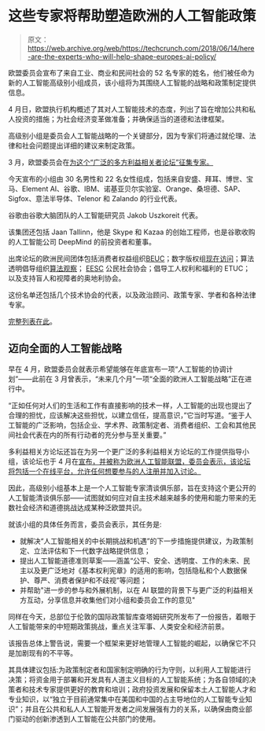 # 这些专家将帮助塑造欧洲的人工智能政策

> 原文：<https://web.archive.org/web/https://techcrunch.com/2018/06/14/here-are-the-experts-who-will-help-shape-europes-ai-policy/>

欧盟委员会宣布了来自工业、商业和民间社会的 52 名专家的姓名，他们被任命为新的人工智能高级别小组成员，该小组将为其围绕人工智能的战略和政策制定提供信息。

4 月日，欧盟执行机构概述了其对人工智能技术的态度，列出了旨在增加公共和私人投资的措施；为社会经济变革做准备；并确保适当的道德和法律框架。

高级别小组是委员会人工智能战略的一个关键部分，因为专家们将通过就伦理、法律和社会问题提出详细的建议来制定政策。

3 月，欧盟委员会在[为这个“广泛的多方利益相关者论坛”征集专家。](https://web.archive.org/web/20230403120814/https://ec.europa.eu/digital-single-market/en/news/call-high-level-expert-group-artificial-intelligence)

今天宣布的小组由 30 名男性和 22 名女性组成，包括来自安盛、拜耳、博世、宝马、Element AI、谷歌、IBM、诺基亚贝尔实验室、Orange、桑坦德、SAP、Sigfox、意法半导体、Telenor 和 Zalando 的行业代表。

谷歌由谷歌大脑团队的人工智能研究员 Jakob Uszkoreit 代表。

该集团还包括 Jaan Tallinn，他是 Skype 和 Kazaa 的创始工程师，也是谷歌收购的人工智能公司 DeepMind 的前投资者和董事。

出席论坛的欧洲民间团体包括消费者权益组织[BEUC](https://web.archive.org/web/20230403120814/http://www.beuc.eu/)；数字版权组[现在访问](https://web.archive.org/web/20230403120814/https://www.accessnow.org/)；算法透明倡导组织[算法观察](https://web.archive.org/web/20230403120814/https://algorithmwatch.org/en/)； [EESC](https://web.archive.org/web/20230403120814/https://www.eesc.europa.eu/en) 公民社会协会；倡导工人权利和福利的 ETUC；以及支持盲人和视障者的奥地利协会。

这份名单还包括几个技术协会的代表，以及政治顾问、政策专家、学者和各种法律专家。

[完整列表在此](https://web.archive.org/web/20230403120814/https://ec.europa.eu/digital-single-market/en/high-level-group-artificial-intelligence)。

## 迈向全面的人工智能战略

早在 4 月，欧盟委员会就表示希望能够在年底宣布一项“人工智能的协调计划”——此前在 3 月曾表示，“未来几个月”一项“全面的欧洲人工智能战略”正在进行中。

“正如任何对人们的生活和工作有直接影响的技术一样，人工智能的出现也提出了合理的担忧，应该解决这些担忧，以建立信任，提高意识，”它当时写道。“鉴于人工智能的广泛影响，包括企业、学术界、政策制定者、消费者组织、工会和其他民间社会代表在内的所有行动者的充分参与至关重要。”

多利益相关方论坛还旨在为另一个更广泛的多利益相关方论坛的工作提供指导小组，该论坛也于 4 月在[宣布，并被称为欧洲人工智能联盟，委员会表示，该论坛将包括一个在线平台，允许任何想要参与的人注册并加入讨论。](https://web.archive.org/web/20230403120814/http://europa.eu/rapid/press-release_IP-18-3362_en.htm)

因此，高级别小组基本上是一个人工智能专家清谈俱乐部，旨在支持这个更公开的人工智能清谈俱乐部——试图就如何应对自主技术越来越多的使用和能力带来的无数社会经济和道德挑战达成某种泛欧盟共识。

就该小组的具体任务而言，委员会表示，其任务是:

*   就解决“人工智能相关的中长期挑战和机遇”的下一步措施提供建议，为政策制定、立法评估和下一代数字战略提供信息；
*   提出人工智能道德准则草案——涵盖“公平、安全、透明度、工作的未来、民主以及更广泛地对《基本权利宪章》的适用的影响，包括隐私和个人数据保护、尊严、消费者保护和不歧视”等问题；
*   并帮助"进一步的参与和外展机制，以在 AI 联盟的背景下与更广泛的利益相关方互动，分享信息并收集他们对小组和委员会工作的意见"

同样在今天，总部位于伦敦的国际政策智库查塔姆研究所发布了一份报告，着眼于人工智能带来的中短期政策挑战，重点关注军事、人类安全和经济前景。

该报告总体上警告说，需要一个框架来更好地管理人工智能的崛起，以确保它不只是加剧现有的不平等。

其具体建议包括:为政策制定者和国家制定明确的行为守则，以利用人工智能进行决策；将资金用于部署和开发具有人道主义目标的人工智能系统；为各自领域的决策者和技术专家提供更好的教育和培训；政府投资发展和保留本土人工智能人才和专业知识，以“独立于目前通常集中在美国和中国的占主导地位的人工智能专业知识”；并且在公共和私人人工智能开发者之间发展强有力的关系，以确保由商业部门驱动的创新渗透到人工智能在公共部门的使用。